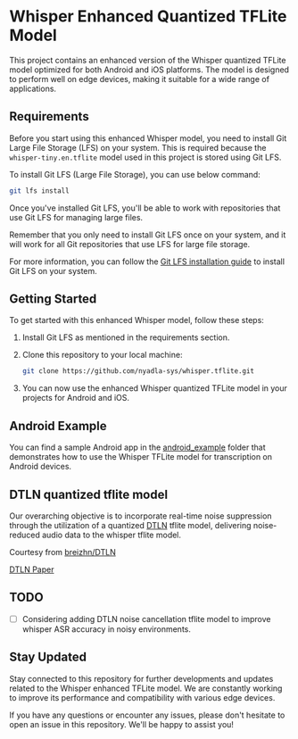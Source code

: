 # Whisper Enhanced Quantized TFLite Model

This project contains an enhanced version of the Whisper quantized TFLite model optimized for both Android and iOS platforms. The model is designed to perform well on edge devices, making it suitable for a wide range of applications.

## Requirements

Before you start using this enhanced Whisper model, you need to install Git Large File Storage (LFS) on your system. This is required because the `whisper-tiny.en.tflite` model used in this project is stored using Git LFS.

   
To install Git LFS (Large File Storage), you can use below command:

   ```bash
   git lfs install
   ```

Once you've installed Git LFS, you'll be able to work with repositories that use Git LFS for managing large files.

Remember that you only need to install Git LFS once on your system, and it will work for all Git repositories that use LFS for large file storage.


For more information, you can follow the [Git LFS installation guide](https://git-lfs.github.com/) to install Git LFS on your system.

## Getting Started

To get started with this enhanced Whisper model, follow these steps:

1. Install Git LFS as mentioned in the requirements section.

2. Clone this repository to your local machine:

   ```bash
   git clone https://github.com/nyadla-sys/whisper.tflite.git
   ```

3. You can now use the enhanced Whisper quantized TFLite model in your projects for Android and iOS.

## Android Example

You can find a sample Android app in the [android_example](android_example) folder that demonstrates how to use the Whisper TFLite model for transcription on Android devices.

## DTLN quantized tflite model

Our overarching objective is to incorporate real-time noise suppression through the utilization of a quantized [DTLN](https://github.com/breizhn/DTLN) tflite model, delivering noise-reduced audio data to the whisper tflite model.

Courtesy from [breizhn/DTLN](https://github.com/breizhn/DTLN)

[DTLN Paper](https://arxiv.org/pdf/2005.07551.pdf)

## TODO

 - [ ] Considering adding DTLN noise cancellation tflite model to improve whisper ASR accuracy in noisy environments.


## Stay Updated

Stay connected to this repository for further developments and updates related to the Whisper enhanced TFLite model. We are constantly working to improve its performance and compatibility with various edge devices.

If you have any questions or encounter any issues, please don't hesitate to open an issue in this repository. We'll be happy to assist you!
